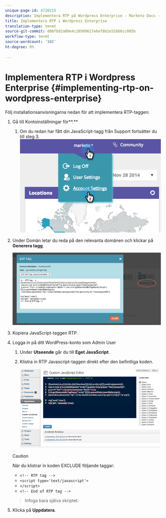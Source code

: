 ```yaml
---
unique-page-id: 4720215
description: Implementera RTP på Wordpress Enterprise - Marketo Docs - produktdokumentation
title: Implementera RTP i Wordpress Enterprise
translation-type: tm+mt
source-git-commit: d88fb92a00e4c20509617e6ef8b2e51b66cc085b
workflow-type: tm+mt
source-wordcount: '102'
ht-degree: 0%

---
```



# Implementera RTP i Wordpress Enterprise {#implementing-rtp-on-wordpress-enterprise}

Följ installationsanvisningarna nedan för att implementera RTP-taggen:

1. Gå till Kontoinställningar för**.**

   1. Om du redan har fått din JavaScript-tagg från Support fortsätter du till steg 3.\
      ![](assets/image2014-11-30-15-3a19-3a21-3.png)

1. Under Domän letar du reda på den relevanta domänen och klickar på **Generera tagg**.

   ![](assets/image2014-11-30-15-3a20-3a17-3.png)

1. Kopiera JavaScript-taggen RTP.
1. Logga in på ditt WordPress-konto som Admin User

   1. Under **Utseende** går du till **Eget JavaScript**.
   1. Klistra in RTP Javascript-taggen direkt efter den befintliga koden.

      ![](assets/image2014-12-3-17-3a51-3a46.png)
   >[!CAUTION]
   >
   >När du klistrar in koden EXCLUDE följande taggar:
   >
   >* `<!-- RTP tag -->`
   >* `<script type='text/javascript'>`
   >* `</script>`
   >* `<!-- End of RTP tag -->`

   >    
   >Infoga bara själva skriptet.

1. Klicka på **Uppdatera**.
